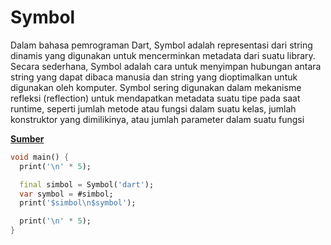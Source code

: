# Symbol

Dalam bahasa pemrograman Dart, Symbol adalah representasi dari string dinamis yang digunakan untuk mencerminkan metadata dari suatu library. Secara sederhana, Symbol adalah cara untuk menyimpan hubungan antara string yang dapat dibaca manusia dan string yang dioptimalkan untuk digunakan oleh komputer. Symbol sering digunakan dalam mekanisme refleksi (reflection) untuk mendapatkan metadata suatu tipe pada saat runtime, seperti jumlah metode atau fungsi dalam suatu kelas, jumlah konstruktor yang dimilikinya, atau jumlah parameter dalam suatu fungsi

[**Sumber**](https://api.dart.dev/dart-core/Symbol/Symbol.html "api.dart.dev")

```dart
void main() {
  print('\n' * 5);

  final simbol = Symbol('dart');
  var symbol = #simbol;
  print('$simbol\n$symbol');

  print('\n' * 5);
}
```
